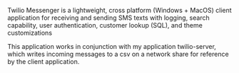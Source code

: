 Twilio Messenger is a lightweight, cross platform (Windows + MacOS) client application for receiving and sending SMS texts
with logging, search capability, user authentication, customer lookup (SQL), and theme customizations

This application works in conjunction with my application twilio-server, which writes incoming messages to a csv
on a network share for reference by the client application.
